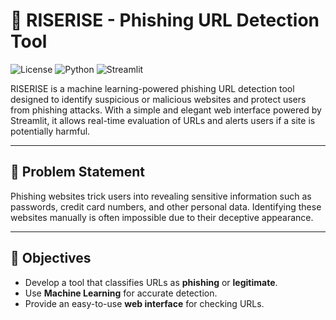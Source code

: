 # 🔐 RISERISE - Phishing URL Detection Tool

![License](https://img.shields.io/badge/license-MIT-blue.svg)
![Python](https://img.shields.io/badge/python-3.10%2B-blue)
![Streamlit](https://img.shields.io/badge/streamlit-live-green)

RISERISE is a machine learning-powered phishing URL detection tool designed to identify suspicious or malicious websites and protect users from phishing attacks. With a simple and elegant web interface powered by Streamlit, it allows real-time evaluation of URLs and alerts users if a site is potentially harmful.

---

## 📌 Problem Statement

Phishing websites trick users into revealing sensitive information such as passwords, credit card numbers, and other personal data. Identifying these websites manually is often impossible due to their deceptive appearance.

---

## 🎯 Objectives

- Develop a tool that classifies URLs as **phishing** or **legitimate**.
- Use **Machine Learning** for accurate detection.
- Provide an easy-to-use **web interface** for checking URLs.
